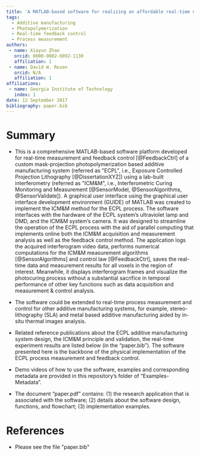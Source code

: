 ```yaml
---
title: 'A MATLAB-based software for realizing an affordable real-time measured and controlled ultraviolet curing system in photopolymer additive manufacturing'
tags:
  - Additive manufacturing
  - Photopolymerization
  - Real-time feedback control
  - Process measurement
authors:
 - name: Xiayun Zhao
   orcid: 0000-0002-6092-1130
   affiliation: 1
 - name: David W. Rosen
   orcid: N/A
   affiliation: 1
affiliations:
 - name: Georgia Institute of Technology
   index: 1
date: 12 September 2017
bibliography: paper.bib
---
```


# Summary

- This is a comprehensive MATLAB-based software platform developed for real-time measurement and feedback control [@FeedbackCtrl] of a custom mask-projection photopolymerization based additive manufacturing system (referred as "ECPL", i.e., Exposure Controlled Projection Lithography [@DissertationXYZ]) using a lab-built interferometry (referred as "ICM&M", i.e., Interferometric Curing Monitoring and Measurement [@SensorModel, @SensorAlgorithms, @SensorValidate]). A graphical user interface using the graphical user interface development environment (GUIDE) of MATLAB was created to implement the ICM&M method for the ECPL process. The software interfaces with the hardware of the ECPL system’s ultraviolet lamp and DMD, and the ICM&M system’s camera. It was designed to streamline the operation of the ECPL process with the aid of parallel computing that implements online both the ICM&M acquisition and measurement analysis as well as the feedback control method. The application logs the acquired interferogram video data, performs numerical computations for the ICM&M measurement algorithms [@SensorAlgorithms] and control law [@FeedbackCtrl], saves the real-time data and measurement results for all voxels in the region of interest. Meanwhile, it displays interferogram frames and visualize the photocuring process without a substantial sacrifice in temporal performance of other key functions such as data acquisition and measurement & control analysis. 

- The software could be extended to real-time process measurement and control for other additive manufacturing systems, for example, stereo-lithography (SLA) and metal based additive manufacturing aided by in-situ thermal images analysis.

- Related reference publications about the ECPL additive manufacturing system design, the ICM&M principle and validation, the real-time experiment results are listed below (in the “paper.bib”). The software presented here is the backbone of the physical implementation of the ECPL process measurement and feedback control.

- Demo videos of how to use the software, examples and corresponding metadata are provided in this repository’s folder of “Examples-Metadata”.

- The document “paper.pdf” contains: (1) the research application that is associated with the software; (2) details about the software design, functions, and flowchart; (3) implementation examples.

# References
- Please see the file "paper.bib"
